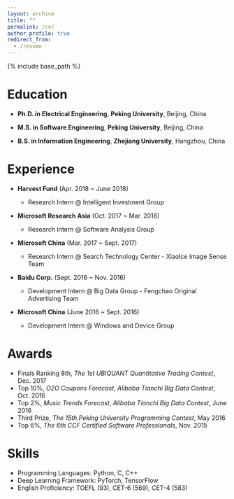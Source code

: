 ```yaml
---
layout: archive
title: ""
permalink: /cv/
author_profile: true
redirect_from:
  - /resume
---
```


{% include base_path %}

Education
======
* <b>Ph.D. in Electrical Engineering</b>, <b>Peking University</b>, Beijing, China

* <b>M.S. in Software Engineering</b>, <b>Peking University</b>, Beijing, China

* <b>B.S. in Information Engineering</b>, <b>Zhejiang University</b>, Hangzhou, China

Experience
======
* <b>Harvest Fund</b> (Apr. 2018 ~ June 2018)
  * Research Intern @ Intelligent Investment Group

* <b>Microsoft Research Asia</b> (Oct. 2017 ~ Mar. 2018)
  * Research Intern @ Software Analysis Group

* <b>Microsoft China</b> (Mar. 2017 ~ Sept. 2017)
  * Research Intern @ Search Technology Center - XiaoIce Image Sense Team

* <b>Baidu Corp.</b> (Sept. 2016 ~ Nov. 2016)
  * Development Intern @ Big Data Group - Fengchao Original Advertising Team

* <b>Microsoft China</b> (June 2016 ~ Sept. 2016)
  * Development Intern @ Windows and Device Group

Awards
======
* Finals Ranking 8th, <i>The 1st UBIQUANT Quantitative Trading Contest</i>, Dec. 2017
* Top 10%, <i>O2O Coupons Forecast</i>, <i>Alibaba Tianchi Big Data Contest</i>, Oct. 2016
* Top 2%, <i>Music Trends Forecast</i>, <i>Alibaba Tianchi Big Data Contest</i>, June 2016
* Third Prize, <i>The 15th Peking University Programming Contest</i>, May 2016
* Top 6%, <i>The 6th CCF Certified Software Professionals</i>, Nov. 2015

Skills
======
* Programming Languages: Python, C, C++
* Deep Learning Framework: PyTorch, TensorFlow
* English Proficiency: TOEFL (93), CET-6 (569), CET-4 (583)
